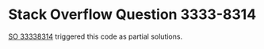 # Stack Overflow Question 3333-8314

[SO 33338314](http://stackoverflow.com/q/33338314) triggered this code as partial solutions.
